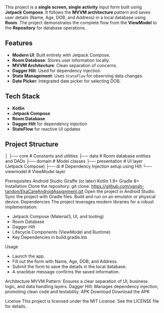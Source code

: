 This project is a **single screen, single activity** input form built using **Jetpack Compose**. It follows the **MVVM architecture** pattern and saves user details (Name, Age, DOB, and Address) in a local database using **Room**. The project demonstrates the complete flow from the **ViewModel** to the **Repository** for database operations.

## Features
- **Modern UI**: Built entirely with Jetpack Compose.
- **Room Database**: Stores user information locally.
- **MVVM Architecture**: Clean separation of concerns.
- **Dagger Hilt**: Used for dependency injection.
- **State Management**: Uses `StateFlow` for observing data changes.
- **Date Picker**: Integrated date picker for selecting DOB.

## Tech Stack
- **Kotlin**
- **Jetpack Compose** 
- **Room Database**
- **Dagger Hilt** for dependency injection
- **StateFlow** for reactive UI updates

## Project Structure

│
├── core              # Constants and utilities
├── data              # Room database entities and DAOs
├── domain            # Model classes
├── presentation      # UI layer (Jetpack Compose)
├── di                # Dependency Injection setup using Hilt
└── viewmodel         # ViewModel layer

Prerequisites
Android Studio Giraffe (or later)
Kotlin 1.9+
Gradle 8+
Installation
Clone the repository:
git clone: https://github.com/vansh-tandon/EkaCareAndroidAssignment.git
Open the project in Android Studio.
Sync the project with Gradle files.
Build and run on an emulator or physical device.
Dependencies
The project leverages modern libraries for a robust implementation:

- Jetpack Compose (Material3, UI, and tooling)
- Room Database
- Dagger Hilt
- Lifecycle Components (ViewModel and Runtime)
- Key Dependencies in build.gradle.kts

Usage
- Launch the app.
- Fill out the form with Name, Age, DOB, and Address.
- Submit the form to save the details in the local database.
- A snackbar message confirms the saved information.
  
Architecture
MVVM Pattern: Ensures a clear separation of UI, business logic, and data handling layers.
Dagger Hilt: Manages dependency injection, promoting clean code and testability.
APK Download
Download the APK

License
This project is licensed under the MIT License. See the LICENSE file for details.

